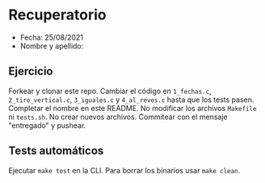 # Recuperatorio
- Fecha: 25/08/2021
- Nombre y apellido:

## Ejercicio
Forkear y clonar este repo.
Cambiar el código en `1_fechas.c`, `2_tiro_vertical.c`, `3_iguales.c` y `4_al_reves.c` hasta que los tests pasen.
Completar el nombre en este README.
No modificar los archivos `Makefile` ni `tests.sh`.
No crear nuevos archivos.
Commitear con el mensaje "entregado" y pushear.

## Tests automáticos
Ejecutar `make test` en la CLI.
Para borrar los binarios usar `make clean`.

